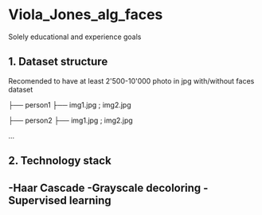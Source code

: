 # Viola_Jones_alg_faces
Solely educational and experience goals





## 1. Dataset structure
Recomended to have at least 2'500-10'000 photo in jpg with/without faces
dataset

├── person1 ├── img1.jpg ; img2.jpg

├── person2 ├── img1.jpg ; img2.jpg

...

## 2. Technology stack
-Haar Cascade
-Grayscale decoloring
-Supervised learning
-
